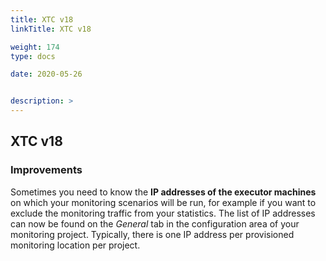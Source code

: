 ```yaml
---
title: XTC v18
linkTitle: XTC v18

weight: 174
type: docs

date: 2020-05-26


description: >
---
```


## XTC v18

### Improvements
Sometimes you need to know the **IP addresses of the executor machines** on which your monitoring scenarios will be run, for example if you want to exclude the monitoring traffic from your statistics. The list of IP addresses can now be found on the *General* tab in the configuration area of your monitoring project. Typically, there is one IP address per provisioned monitoring location per project.
